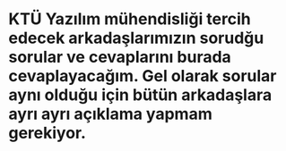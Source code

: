 # KTÜ Yazılım mühendisliği tercih edecek arkadaşlarımızın sorudğu sorular ve cevaplarını burada cevaplayacağım. Gel olarak sorular aynı olduğu için bütün arkadaşlara ayrı ayrı açıklama yapmam gerekiyor.
